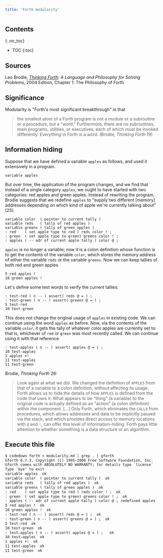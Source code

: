 ```yaml
---
title: 'Forth modularity'
---
```


## Contents
{:.no_toc}

* TOC
{:toc}

## Sources

Leo Brodie, *[Thinking Forth]: A Language and Philosophy for Solving 
Problems,* 2004 Edition, Chapter 1: The Philosophy of Forth

[Thinking Forth]: http://thinking-forth.sourceforge.net/

## Significance

Modularity is "Forth's most significant breakthrough" in that

> the smallest atom of a Forth program is not a module or a subroutine
> or a procedure, but a "word." Furthermore, there are no subroutines,
> main programs, utilities, or executives, each of which must be invoked
> differently. *Everything* in Forth is a word. (Brodie, *Thinking
> Forth* 19)

## Information hiding

Suppose that we have defined a variable `apples` as follows, and used it
extensively in a program.

```forth
variable apples
```

But over time, the application of the program changes, and we find that
instead of a single category `apples`, we ought to have started with
two categories: red apples and green apples. Instead of rewriting the
program, Brodie suggests that we redefine `apples` to "supply two
different [memory] addresses depending on which kind of apple we're 
currently talking about" (25).

```forth
variable color  ( pointer to current tally )
variable reds   ( tally of red apples )
variable greens ( tally of green apples )
: red    ( set apple type to red ) reds color ! ;
: green  ( set apple type to green) greens color ! ;
: apples ( -- adr of current apple tally ) color @ ;
```

`apples` is no longer a variable; now it is a colon definition whose
function is to get the contents of the variable `color`, which stores
the memory address of either the variable `reds` or the variable `greens`.
Now we can keep tallies of both red and green apples.

```forth
5 red apples !
10 green apples !
```

Let's define some test words to verify the current tallies:

```forth
: test-red ( n -- ) assert( reds @ = ) ;
: test-green ( n -- ) assert( greens @ = ) ;
5 test-red
10 test-green
```

This does not change the original usage of `apples` in existing code. We
can continue using the word `apples` as before. Now, via the contents of
the variable `color`, it gets the tally of whatever color apples are
currently set to: that is, whichever of `red` or `green` was most
recently called. We can continue using it with that reference.

```forth
: test-apples ( n -- ) assert( apples @ = ) ; 
10 test-apples
1 apples +!
11 test-apples
11 test-green
```

Brodie, *Thinking Forth* 26:

> Look again at what we did. We changed the definition of `APPLES` from
> that of a variable to a colon definition, without affecting its usage.
> Forth allows us to hide the details of how `APPLES` is defined from
> the code that uses it. What appears to be "thing" (a variable) to the
> original code is actually defined as an "action" (a colon definition)
> within the component. [...] Only Forth, which eliminates the `CALL`s
> from procedures, which allows addresses and data to be implicitly
> passed via the stack, and which provides direct access to memory
> locations with `@` and `!`, can offer this level of
> information-hiding. Forth pays little attention to whether something
> is a data structure or an algorithm.

## Execute this file

```txt
$ codedown forth < modularity.md | grep . | gforth
Gforth 0.7.3, Copyright (C) 1995-2008 Free Software Foundation, Inc.
Gforth comes with ABSOLUTELY NO WARRANTY; for details type `license'
Type `bye' to exit
variable apples  ok
variable color  ( pointer to current tally )  ok
variable reds   ( tally of red apples )  ok
variable greens ( tally of green apples )  ok
: red    ( set apple type to red ) reds color ! ;  ok
: green  ( set apple type to green) greens color ! ;  ok
: apples ( -- adr of current apple tally ) color @ ; redefined apples   ok
5 red apples !  ok
10 green apples !  ok
: test-red ( n -- ) assert( reds @ = ) ;  ok
: test-green ( n -- ) assert( greens @ = ) ;  ok
5 test-red  ok
10 test-green  ok
: test-apples ( n -- ) assert( apples @ = ) ;   ok
10 test-apples  ok
1 apples +!  ok
11 test-apples  ok
11 test-green  ok
```